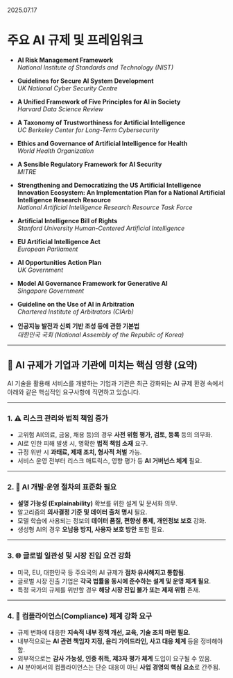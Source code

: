2025.07.17
# 주요 AI 규제 및 프레임워크

- **AI Risk Management Framework**  
  *National Institute of Standards and Technology (NIST)*

- **Guidelines for Secure AI System Development**  
  *UK National Cyber Security Centre*

- **A Unified Framework of Five Principles for AI in Society**  
  *Harvard Data Science Review*

- **A Taxonomy of Trustworthiness for Artificial Intelligence**  
  *UC Berkeley Center for Long-Term Cybersecurity*

- **Ethics and Governance of Artificial Intelligence for Health**  
  *World Health Organization*

- **A Sensible Regulatory Framework for AI Security**  
  *MITRE*

- **Strengthening and Democratizing the US Artificial Intelligence Innovation Ecosystem: An Implementation Plan for a National Artificial Intelligence Research Resource**  
  *National Artificial Intelligence Research Resource Task Force*

- **Artificial Intelligence Bill of Rights**  
  *Stanford University Human-Centered Artificial Intelligence*

- **EU Artificial Intelligence Act**  
  *European Parliament*

- **AI Opportunities Action Plan**  
  *UK Government*

- **Model AI Governance Framework for Generative AI**  
  *Singapore Government*

- **Guideline on the Use of AI in Arbitration**  
  *Chartered Institute of Arbitrators (CIArb)*

- **인공지능 발전과 신뢰 기반 조성 등에 관한 기본법**  
  *대한민국 국회 (National Assembly of the Republic of Korea)*

---

## 📌 AI 규제가 기업과 기관에 미치는 핵심 영향 (요약)

AI 기술을 활용해 서비스를 개발하는 기업과 기관은 최근 강화되는 AI 규제 환경 속에서 아래와 같은 핵심적인 요구사항에 직면하고 있습니다.

---

### 1. ⚠️ 리스크 관리와 법적 책임 증가

- 고위험 AI(의료, 금융, 채용 등)의 경우 **사전 위험 평가, 검토, 등록** 등의 의무화.
- AI로 인한 피해 발생 시, 명확한 **법적 책임 소재** 요구.
- 규정 위반 시 **과태료, 제재 조치, 형사적 처벌** 가능.
- 서비스 운영 전부터 리스크 매트릭스, 영향 평가 등 **AI 거버넌스 체계** 필요.

---

### 2. 📐 AI 개발·운영 절차의 표준화 필요

- **설명 가능성 (Explainability)** 확보를 위한 설계 및 문서화 의무.
- 알고리즘의 **의사결정 기준 및 데이터 출처 명시** 필요.
- 모델 학습에 사용되는 정보의 **데이터 품질, 편향성 통제, 개인정보 보호** 강화.
- 생성형 AI의 경우 **오남용 방지, 사용자 보호 방안** 포함 필요.

---

### 3. 🌐 글로벌 일관성 및 시장 진입 요건 강화

- 미국, EU, 대한민국 등 주요국의 AI 규제가 **점차 유사해지고 통합됨**.
- 글로벌 시장 진출 기업은 **각국 법률을 동시에 준수하는 설계 및 운영 체계 필요**.
- 특정 국가의 규제를 위반할 경우 **해당 시장 진입 불가 또는 제재 위험** 존재.

---

### 4. 🔄 컴플라이언스(Compliance) 체계 강화 요구

- 규제 변화에 대응한 **지속적 내부 정책 개선, 교육, 기술 조치 마련 필요**.
- 내부적으로는 **AI 관련 책임자 지정, 윤리 가이드라인, 사고 대응 체계** 등을 정비해야 함.
- 외부적으로는 **감사 가능성, 인증 취득, 제3자 평가 체계** 도입이 요구될 수 있음.
- AI 분야에서의 컴플라이언스는 단순 대응이 아닌 **사업 경영의 핵심 요소**로 간주됨.

